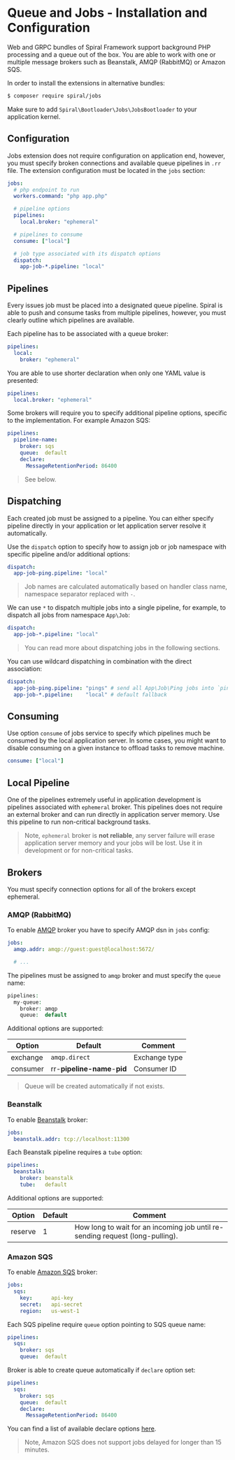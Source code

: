 # Queue and Jobs - Installation and Configuration
Web and GRPC bundles of Spiral Framework support background PHP processing and a queue out of the box. You are able
to work with one or multiple message brokers such as Beanstalk, AMQP (RabbitMQ) or Amazon SQS.

In order to install the extensions in alternative bundles:

```bash
$ composer require spiral/jobs
```

Make sure to add `Spiral\Bootloader\Jobs\JobsBootloader` to your application kernel.

## Configuration
Jobs extension does not require configuration on application end, however, you must specify broken connections and
available queue pipelines in `.rr` file. The extension configuration must be located in the `jobs` section:

```yaml
jobs:
  # php endpoint to run
  workers.command: "php app.php"

  # pipeline options
  pipelines:
    local.broker: "ephemeral"

  # pipelines to consume
  consume: ["local"]  

  # job type associated with its dispatch options
  dispatch:
    app-job-*.pipeline: "local"
```

## Pipelines
Every issues job must be placed into a designated queue pipeline. Spiral is able to push and consume tasks from multiple
pipelines, however, you must clearly outline which pipelines are available.

Each pipeline has to be associated with a queue broker:

```yaml
pipelines:
  local:
    broker: "ephemeral"
``` 

You are able to use shorter declaration when only one YAML value is presented:

```yaml
pipelines:
  local.broker: "ephemeral"
```

Some brokers will require you to specify additional pipeline options, specific to the implementation. For example Amazon SQS:

```yaml
pipelines:
  pipeline-name:
    broker: sqs
    queue:  default
    declare:
      MessageRetentionPeriod: 86400
```

> See below.

## Dispatching
Each created job must be assigned to a pipeline. You can either specify pipeline directly in your application or let
application server resolve it automatically. 

Use the `dispatch` option to specify how to assign job or job namespace with specific pipeline and/or additional options:

```yaml
dispatch:
  app-job-ping.pipeline: "local"
```

> Job names are calculated automatically based on handler class name, namespace separator replaced with `-`. 

We can use `*` to dispatch multiple jobs into a single pipeline, for example, to dispatch all jobs from namespace `App\Job`:

```yaml
dispatch:
  app-job-*.pipeline: "local"
```

> You can read more about dispatching jobs in the following sections.

You can use wildcard dispatching in combination with the direct association:

```yaml
dispatch:
  app-job-ping.pipeline: "pings" # send all App\Job\Ping jobs into `pings`
  app-job-*.pipeline:    "local" # default fallback
```

## Consuming
Use option `consume` of jobs service to specify which pipelines much be consumed by the local application server. In some cases,
you might want to disable consuming on a given instance to offload tasks to remove machine.

```yaml
consume: ["local"]  
```

## Local Pipeline
One of the pipelines extremely useful in application development is pipelines associated with `ephemeral` broker.
This pipelines does not require an external broker and can run directly in application server memory. Use this pipeline
to run non-critical background tasks.

> Note, `ephemeral` broker is **not reliable**, any server failure will erase application server memory and your jobs
> will be lost. Use it in development or for non-critical tasks.

## Brokers
You must specify connection options for all of the brokers except ephemeral. 

### AMQP (RabbitMQ)
To enable [AMQP](https://www.amqp.org/) broker you have to specify AMQP dsn in `jobs` config:

```yaml
jobs:
  amqp.addr: amqp://guest:guest@localhost:5672/

  # ...
```

The pipelines must be assigned to `amqp` broker and must specify the `queue` name:

```php
pipelines:
  my-queue:
    broker: amqp
    queue:  default
```

Additional options are supported:

Option   | Default                      | Comment
---      | ---                          | ---
exchange | `amqp.direct`                | Exchange type
consumer | rr-**pipeline-name**-**pid** | Consumer ID

> Queue will be created automatically if not exists.

### Beanstalk
To enable [Beanstalk](https://beanstalkd.github.io/) broker:

```yaml
jobs:
  beanstalk.addr: tcp://localhost:11300
```

Each Beanstalk pipeline requires a `tube` option:

```yaml
pipelines:
  beanstalk:
    broker: beanstalk
    tube:   default
```

Additional options are supported:

Option   | Default  | Comment
--      | ---      | ---
reserve  | 1        | How long to wait for an incoming job until re-sending request (long-pulling). 

### Amazon SQS
To enable [Amazon SQS](https://aws.amazon.com/en/sqs/) broker:


```yaml
jobs:
  sqs:
    key:      api-key
    secret:   api-secret
    region:   us-west-1
```

Each SQS pipeline require `queue` option pointing to SQS queue name:

```yaml
pipelines:
  sqs:
    broker: sqs
    queue:  default        
```

Broker is able to create queue automatically if `declare` option set:

```yaml
pipelines:
  sqs:
    broker: sqs
    queue:  default
    declare:
      MessageRetentionPeriod: 86400
```

You can find a list of available declare options [here](https://docs.aws.amazon.com/AWSSimpleQueueService/latest/APIReference/API_SetQueueAttributes.html).

> Note, Amazon SQS does not support jobs delayed for longer than 15 minutes.
